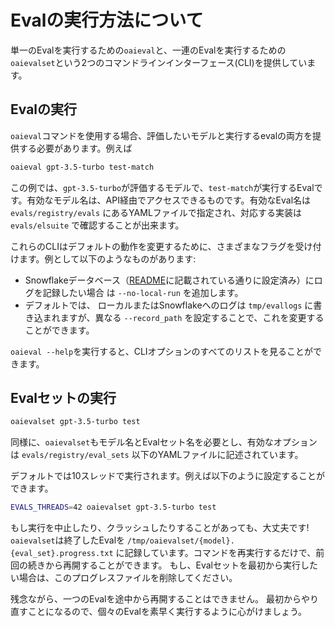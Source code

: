 # Evalの実行方法について

単一のEvalを実行するための`oaieval`と、一連のEvalを実行するための`oaievalset`という2つのコマンドラインインターフェース(CLI)を提供しています。

## Evalの実行

`oaieval`コマンドを使用する場合、評価したいモデルと実行するevalの両方を提供する必要があります。例えば
```sh
oaieval gpt-3.5-turbo test-match
```

この例では、`gpt-3.5-turbo`が評価するモデルで、`test-match`が実行するEvalです。有効なモデル名は、API経由でアクセスできるものです。有効なEval名は `evals/registry/evals` にあるYAMLファイルで指定され、対応する実装は `evals/elsuite` で確認することが出来ます。

これらのCLIはデフォルトの動作を変更するために、さまざまなフラグを受け付けます。例として以下のようなものがあります:
- Snowflakeデータベース（[README](../README.md)に記載されている通りに設定済み）にログを記録したい場合 は `--no-local-run` を追加します。
- デフォルトでは、 ローカルまたはSnowflakeへのログは `tmp/evallogs` に書き込まれますが、異なる `--record_path` を設定することで、これを変更することができます。

`oaieval --help`を実行すると、CLIオプションのすべてのリストを見ることができます。

## Evalセットの実行

```sh
oaievalset gpt-3.5-turbo test
```

同様に、`oaievalset`もモデル名とEvalセット名を必要とし、有効なオプションは `evals/registry/eval_sets` 以下のYAMLファイルに記述されています。

デフォルトでは10スレッドで実行されます。例えば以下のように設定することができます。

```sh
EVALS_THREADS=42 oaievalset gpt-3.5-turbo test
```

もし実行を中止したり、クラッシュしたりすることがあっても、大丈夫です!  `oaievalset`は終了したEvalを `/tmp/oaievalset/{model}.{eval_set}.progress.txt` に記録しています。コマンドを再実行するだけで、前回の続きから再開することができます。 もし、Evalセットを最初から実行したい場合は、このプログレスファイルを削除してください。

残念ながら、一つのEvalを途中から再開することはできません。 最初からやり直すことになるので、個々のEvalを素早く実行するように心がけましょう。
